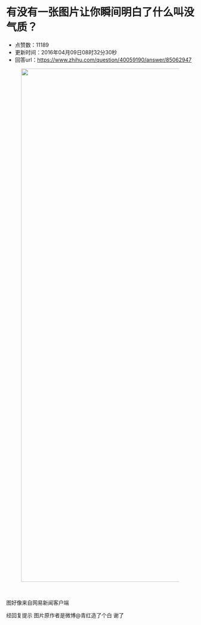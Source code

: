 # 有没有一张图片让你瞬间明白了什么叫没气质？
- 点赞数：11189
- 更新时间：2016年04月09日08时32分30秒
- 回答url：https://www.zhihu.com/question/40059190/answer/85062947
<body>
 <figure>
  <img src="https://pic1.zhimg.com/50/732b0d3800bdb165d5c4ff0f1f06cd2f_720w.jpg?source=1940ef5c" data-rawwidth="1376" data-rawheight="789" data-original-token="732b0d3800bdb165d5c4ff0f1f06cd2f" class="origin_image zh-lightbox-thumb" width="1376" data-original="https://picx.zhimg.com/732b0d3800bdb165d5c4ff0f1f06cd2f_r.jpg?source=1940ef5c">
 </figure>
 <br>
 <p data-pid="UzYdjYVJ">图好像来自网易新闻客户端</p>
 <p data-pid="aelEIxaP">经回复提示 图片原作者是微博@青红造了个白 谢了</p>
</body>